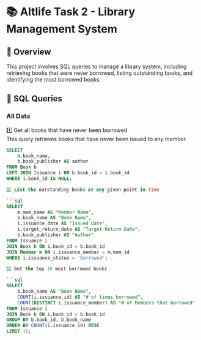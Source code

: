 # 📚 Altlife Task 2 - Library Management System  

## 📖 Overview  
This project involves SQL queries to manage a library system, including retrieving books that were never borrowed, listing outstanding books, and identifying the most borrowed books.  

## 📌 SQL Queries  


### All Data

1️⃣ Get all books that have never been borrowed  
This query retrieves books that have never been issued to any member.  

```sql
SELECT 
    b.book_name, 
    b.book_publisher AS author
FROM Book b
LEFT JOIN Issuance i ON b.book_id = i.book_id
WHERE i.book_id IS NULL;

2️⃣ List the outstanding books at any given point in time

```sql
SELECT 
    m.mem_name AS "Member Name",
    b.book_name AS "Book Name",
    i.issuance_date AS "Issued Date",
    i.target_return_date AS "Target Return Date",
    b.book_publisher AS "Author"
FROM Issuance i
JOIN Book b ON i.book_id = b.book_id
JOIN Member m ON i.issuance_member = m.mem_id
WHERE i.issuance_status = 'Borrowed';

3️⃣ Get the top 10 most borrowed books

```sql
SELECT 
    b.book_name AS "Book Name",
    COUNT(i.issuance_id) AS "# of times borrowed",
    COUNT(DISTINCT i.issuance_member) AS "# of Members that borrowed"
FROM Issuance i
JOIN Book b ON i.book_id = b.book_id
GROUP BY b.book_id, b.book_name
ORDER BY COUNT(i.issuance_id) DESC
LIMIT 10;


